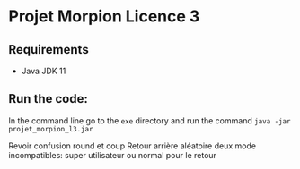 # Projet Morpion Licence 3
## Requirements 
- Java JDK 11
## Run the code:
In the command line go to the ``exe`` directory and run the command ```java -jar projet_morpion_l3.jar```

Revoir confusion round et coup
Retour arrière aléatoire 
deux mode incompatibles: super utilisateur ou normal pour le retour
